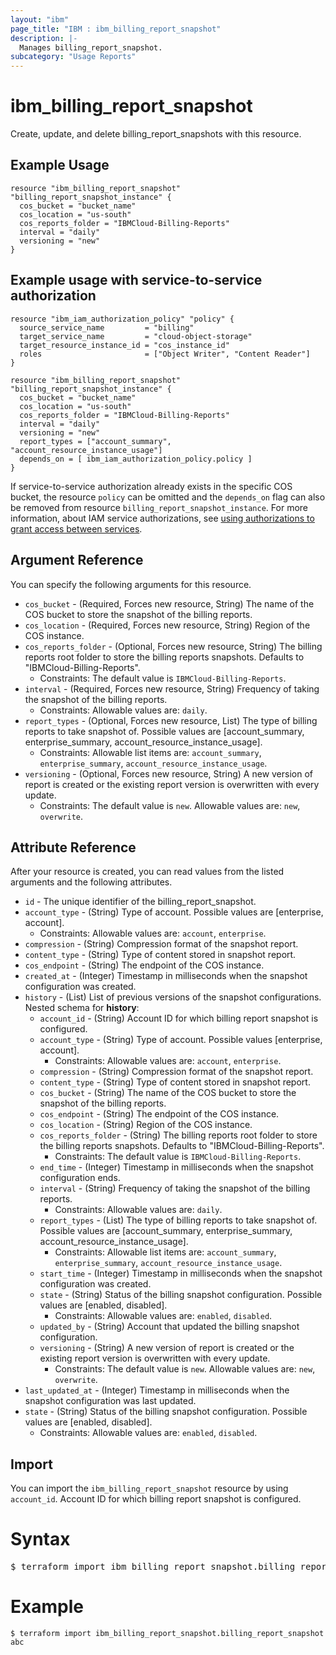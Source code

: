 ```yaml
---
layout: "ibm"
page_title: "IBM : ibm_billing_report_snapshot"
description: |-
  Manages billing_report_snapshot.
subcategory: "Usage Reports"
---
```


# ibm_billing_report_snapshot

Create, update, and delete billing_report_snapshots with this resource.

## Example Usage

```hcl
resource "ibm_billing_report_snapshot" "billing_report_snapshot_instance" {
  cos_bucket = "bucket_name"
  cos_location = "us-south"
  cos_reports_folder = "IBMCloud-Billing-Reports"
  interval = "daily"
  versioning = "new"
}
```

## Example usage with service-to-service authorization

```hcl
resource "ibm_iam_authorization_policy" "policy" {
  source_service_name         = "billing"
  target_service_name         = "cloud-object-storage"
  target_resource_instance_id = "cos_instance_id"
  roles                       = ["Object Writer", "Content Reader"]
}

resource "ibm_billing_report_snapshot" "billing_report_snapshot_instance" {
  cos_bucket = "bucket_name"
  cos_location = "us-south"
  cos_reports_folder = "IBMCloud-Billing-Reports"
  interval = "daily"
  versioning = "new"
  report_types = ["account_summary", "account_resource_instance_usage"]
  depends_on = [ ibm_iam_authorization_policy.policy ]
}
```
If service-to-service authorization already exists in the specific COS bucket, the resource `policy` can be omitted and the `depends_on` flag can also be removed from resource `billing_report_snapshot_instance`. For more information, about IAM service authorizations, see [using authorizations to grant access between services](https://registry.terraform.io/providers/IBM-Cloud/ibm/latest/docs/resources/iam_authorization_policy).

## Argument Reference

You can specify the following arguments for this resource.

* `cos_bucket` - (Required, Forces new resource, String) The name of the COS bucket to store the snapshot of the billing reports.
* `cos_location` - (Required, Forces new resource, String) Region of the COS instance.
* `cos_reports_folder` - (Optional, Forces new resource, String) The billing reports root folder to store the billing reports snapshots. Defaults to "IBMCloud-Billing-Reports".
  * Constraints: The default value is `IBMCloud-Billing-Reports`.
* `interval` - (Required, Forces new resource, String) Frequency of taking the snapshot of the billing reports.
  * Constraints: Allowable values are: `daily`.
* `report_types` - (Optional, Forces new resource, List) The type of billing reports to take snapshot of. Possible values are [account_summary, enterprise_summary, account_resource_instance_usage].
  * Constraints: Allowable list items are: `account_summary`, `enterprise_summary`, `account_resource_instance_usage`.
* `versioning` - (Optional, Forces new resource, String) A new version of report is created or the existing report version is overwritten with every update.
  * Constraints: The default value is `new`. Allowable values are: `new`, `overwrite`.

## Attribute Reference

After your resource is created, you can read values from the listed arguments and the following attributes.

* `id` - The unique identifier of the billing_report_snapshot.
* `account_type` - (String) Type of account. Possible values are [enterprise, account].
  * Constraints: Allowable values are: `account`, `enterprise`.
* `compression` - (String) Compression format of the snapshot report.
* `content_type` - (String) Type of content stored in snapshot report.
* `cos_endpoint` - (String) The endpoint of the COS instance.
* `created_at` - (Integer) Timestamp in milliseconds when the snapshot configuration was created.
* `history` - (List) List of previous versions of the snapshot configurations.
Nested schema for **history**:
	* `account_id` - (String) Account ID for which billing report snapshot is configured.
	* `account_type` - (String) Type of account. Possible values [enterprise, account].
	  * Constraints: Allowable values are: `account`, `enterprise`.
	* `compression` - (String) Compression format of the snapshot report.
	* `content_type` - (String) Type of content stored in snapshot report.
	* `cos_bucket` - (String) The name of the COS bucket to store the snapshot of the billing reports.
	* `cos_endpoint` - (String) The endpoint of the COS instance.
	* `cos_location` - (String) Region of the COS instance.
	* `cos_reports_folder` - (String) The billing reports root folder to store the billing reports snapshots. Defaults to "IBMCloud-Billing-Reports".
	  * Constraints: The default value is `IBMCloud-Billing-Reports`.
	* `end_time` - (Integer) Timestamp in milliseconds when the snapshot configuration ends.
	* `interval` - (String) Frequency of taking the snapshot of the billing reports.
	  * Constraints: Allowable values are: `daily`.
	* `report_types` - (List) The type of billing reports to take snapshot of. Possible values are [account_summary, enterprise_summary, account_resource_instance_usage].
	  * Constraints: Allowable list items are: `account_summary`, `enterprise_summary`, `account_resource_instance_usage`.
	* `start_time` - (Integer) Timestamp in milliseconds when the snapshot configuration was created.
	* `state` - (String) Status of the billing snapshot configuration. Possible values are [enabled, disabled].
	  * Constraints: Allowable values are: `enabled`, `disabled`.
	* `updated_by` - (String) Account that updated the billing snapshot configuration.
	* `versioning` - (String) A new version of report is created or the existing report version is overwritten with every update.
	  * Constraints: The default value is `new`. Allowable values are: `new`, `overwrite`.
* `last_updated_at` - (Integer) Timestamp in milliseconds when the snapshot configuration was last updated.
* `state` - (String) Status of the billing snapshot configuration. Possible values are [enabled, disabled].
  * Constraints: Allowable values are: `enabled`, `disabled`.


## Import

You can import the `ibm_billing_report_snapshot` resource by using `account_id`. Account ID for which billing report snapshot is configured.

# Syntax
<pre>
$ terraform import ibm_billing_report_snapshot.billing_report_snapshot &lt;account_id&gt;
</pre>

# Example
```
$ terraform import ibm_billing_report_snapshot.billing_report_snapshot abc
```
